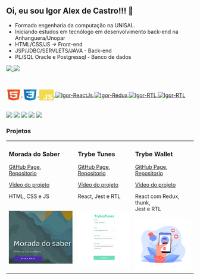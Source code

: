 ## Oi, eu sou Igor Alex de Castro!!! 👋
- Formado engenharia da computação na UNISAL.
- Iniciando estudos em tecnólogo em desenvolvimento back-end na Anhanguera/Unopar
- HTML/CSS/JS -> Front-end
- JSP/JDBC/SERVLETS/JAVA - Back-end
- PL/SQL Oracle e Postgressql - Banco de dados
  

<div>
  <a href="https://github.com/Igor-Alex-Castro">
  <img height="150em" src="https://github-readme-stats.vercel.app/api?username=Igor-Alex-Castro&show_icons=true&theme=github_dark&include_all_commits=true&count_private=true"/>
  <img height="150em" src="https://github-readme-stats.vercel.app/api/top-langs/?username=Igor-Alex-Castro&layout=compact&langs_count=7&theme=github_dark"/>
</div>

##

<div style="display: inline_block"><br>
  
  <img align="center" alt="Igor-HTML" height="30" width="40" src="https://raw.githubusercontent.com/devicons/devicon/master/icons/html5/html5-original.svg">
  <img align="center" alt="Igor-CSS" height="30" width="40" src="https://raw.githubusercontent.com/devicons/devicon/master/icons/css3/css3-original.svg">
  <img align="center" alt="Igor-Js" height="30" width="40" src="https://raw.githubusercontent.com/devicons/devicon/master/icons/javascript/javascript-plain.svg">
<img align="center" alt="Igor-ReactJs" height="30" width="40" src="https://cdn.jsdelivr.net/gh/devicons/devicon/icons/react/react-original.svg">
 <img align="center" alt="Igor-Redux" height="30" width="40" src="https://cdn.jsdelivr.net/gh/devicons/devicon/icons/redux/redux-original.svg" />
  <img align="center" alt="Igor-RTL" height="30" width="40" src="https://cdn.jsdelivr.net/gh/devicons/devicon/icons/jest/jest-plain.svg">
  <img align="center" alt="Igor-RTL" height="30" width="40" src="https://cdn.jsdelivr.net/gh/devicons/devicon/icons/bootstrap/bootstrap-original.svg" />
</div>

##

<div> 
  <a href="https://www.instagram.com/igorz_alex/" target="_blank"><img src="https://img.shields.io/badge/-Instagram-%23E4405F?style=for-the-badge&logo=instagram&logoColor=white" target="_blank"></a>
  <a href="https://discord.gg/8EGAKzny" target="_blank"><img src="https://img.shields.io/badge/Discord-7289DA?style=for-the-badge&logo=discord&logoColor=white" target="_blank"></a> 
  <a href="https://twitter.com/igoralexdecast1" target="_blank"><img src="https://img.shields.io/badge/Twitter-1DA1F2?style=for-the-badge&logo=twitter&logoColor=white" target="_blank"></a> 
  <a href = "mailto:igoralex8701@gmail.com"><img src="https://img.shields.io/badge/-Gmail-%23333?style=for-the-badge&logo=gmail&logoColor=white" target="_blank"></a>
  <a href="https://www.linkedin.com/in/igor-alex-castro-53bbaa186/" target="_blank"><img src="https://img.shields.io/badge/-LinkedIn-%230077B5?style=for-the-badge&logo=linkedin&logoColor=white" target="_blank"></a> 
  
 
</div>
  <h3 align="left">Projetos</h3>
<table>
  <tr> 
    <td valign="top">
        <h3 align="left">Morada do Saber</h3>
        <p><a href="https://igor-alex-castro.github.io/morada-do-saber/">GitHub Page</a>,<br/> <a href="https://github.com/Igor-Alex-Castro/morada-do-saber">Repositorio</a></p>
        <p><a href="">Vídeo do projeto</a></p>
        <p>HTML, CSS e JS</p>
       <br/>
        <a href="https://igor-alex-castro.github.io/morada-do-saber/"><img width=260px src="./imagens/morada-saber-2.png" alt="Visualização do prejeto" /></a><br/>
      </td>  
     <td valign="top">
        <h3 align="left">Trybe Tunes</h3>
        <p><a href="https://igor-alex-castro.github.io/projeto-trybetunes/">GitHub Page</a>, <a href="https://github.com/Igor-Alex-Castro/projeto-trybetunes">Repositorio</a></p>
        <p><a href="https://www.youtube.com/watch?v=0IP06bzmUB8">Vídeo do projeto</a></p>
        <p>React, Jest e RTL</p>
       <br/>
        <a href="https://igor-alex-castro.github.io/projeto-trybetunes/"><img width=200px src="./imagens/tela-de-login.png" alt="Visualização do prejeto" /></a>
      </td>  
    <td valign="top">
      <h3 align="left">Trybe Wallet</h3>
      <p><a href="https://igor-alex-castro.github.io/projeto-trybe-wallet/">GitHub Page</a>,</br> <a href="https://github.com/Igor-Alex-Castro/projeto-trybe-wallet">Repositorio</a></p>
        <p><a href="https://youtu.be/6ojTcbBf0cw">Vídeo do projeto</a></p>
      <p>React com Redux, thunk,</br>
          Jest e RTL</p>
        <a href="https://igor-alex-castro.github.io/projeto-trybe-wallet/"><img width=220px src="./imagens/foto-projeto-wallet.png" alt="Visualização do prejeto" /></a>
      </td>  
  </tr>  
</table>
 
